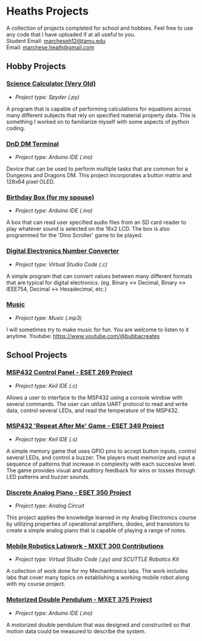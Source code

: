 # Heaths Projects

A collection of projects completed for school and hobbies. Feel free to use any code that I have uploaded if at all useful to you.
<br/>Student Email: marcheseh12@tamu.edu
<br/>Email: marchese.heath@gmail.com

## Hobby Projects

### [Science Calculator (Very Old)](../main/Science_Calculator)

* *Project type: Spyder (.py)*

A program that is capable of performing calculations for equations across many different subjects that rely on specified material property data. This is something I worked on to familiarize myself with some aspects of python coding.

### [DnD DM Terminal](../main/DnD_Terminal)

* *Project type: Arduino IDE (.ino)*

Device that can be used to perform multiple tasks that are common for a Dungeons and Dragons DM. This project incorporates a button matrix and 128x64 pixel OLED.

### [Birthday Box (for my spouse)](../main/Birthday_Box)

* *Project type: Arduino IDE (.ino)*

A box that can read user specified audio files from an SD card reader to play whatever sound is selected on the 16x2 LCD. The box is also programmed for the 'Dino Scroller' game to be played.

### [Digital Electronics Number Converter](../main/Digital_Converter)

* *Project type: Virtual Studio Code (.c)*

A simple program that can convert values between many different formats that are typical for digital electronics. (eg. Binary <-> Decimal, Binary <-> IEEE754, Decimal <-> Hexadecimal, etc.)

### [Music](../main/Music)

* *Project type: Music (.mp3)*

I will sometimes *try* to make music for fun. You are welcome to listen to it anytime.
Youtube: https://www.youtube.com/@bubbacreates

## School Projects

### [MSP432 Control Panel - ESET 269 Project](../main/ESET_269_Project)

* *Project type: Keil IDE (.c)*

Allows a user to interface to the MSP432 using a console window with several commands. The user can utilize UART protocol to read and write data, control several LEDs, and read the temperature of the MSP432.

### [MSP432 'Repeat After Me' Game - ESET 349 Project](../main/ESET_349_Project)

* *Project type: Keil IDE (.s)*

A simple memory game that uses GPIO pins to accept button inputs, control several LEDs, and control a buzzer. The players must memorize and input a sequence of patterns that increase in complexity with each succesive level. The game provides visual and auditory feedback for wins or losses through LED patterns and buzzer sounds.

### [Discrete Analog Piano - ESET 350 Project](../main/ESET_350_Project)

* *Project type: Analog Circuit*

This project applies the knowledge learned in my Analog Electronics course by utilizing properties of operational amplifiers, diodes, and transistors to create a simple analog piano that is capable of playing a range of notes.

### [Mobile Robotics Labwork - MXET 300 Contributions](../main/MXET_300)

* *Project type: Virtual Studio Code (.py) and SCUTTLE Robotics Kit*

A collection of work done for my Mechantronics labs. The work includes labs that cover many topics on establishing a working mobile robot along with my course project.

### [Motorized Double Pendulum - MXET 375 Project](../main/MXET_375_Project)

* *Project type: Arduino IDE (.ino)*

A motorized double pendulum that was designed and constructed so that motion data could be measured to describe the system.